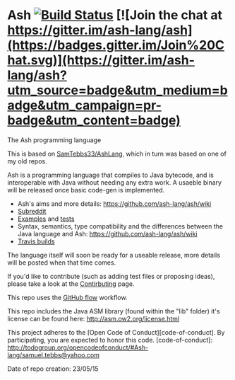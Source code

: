 # Ash [![Build Status](https://travis-ci.org/ash-lang/ash.svg?branch=master)](https://travis-ci.org/ash-lang/ash) [![Join the chat at https://gitter.im/ash-lang/ash](https://badges.gitter.im/Join%20Chat.svg)](https://gitter.im/ash-lang/ash?utm_source=badge&utm_medium=badge&utm_campaign=pr-badge&utm_content=badge)

The Ash programming language

This is based on [SamTebbs33/AshLang](https://github.com/SamTebbs33/AshLang), which in turn was based on one of my old repos.

Ash is a programming language that compiles to Java bytecode, and is interoperable with Java without needing any extra work. A usaeble binary will be released once basic code-gen is implemented.

* Ash's aims and more details: https://github.com/ash-lang/ash/wiki
* [Subreddit](https://www.reddit.com/r/ash_lang/)
* [Examples](https://github.com/ash-lang/ash/tree/master/examples) and [tests](https://github.com/ash-lang/ash/tree/master/tests)
* Syntax, semantics, type compatibility and the differences between the Java language and Ash: https://github.com/ash-lang/ash/wiki
* [Travis builds](https://travis-ci.org/ash-lang/ash)

The language itself will soon be ready for a useable release, more details will be posted when that time comes.

If you'd like to contribute (such as adding test files or proposing ideas), please take a look at the [Contirbuting](CONTRIBUTING.md) page.

This repo uses the [GitHub flow](https://guides.github.com/introduction/flow/) workflow.

This repo includes the Java ASM library (found within the "lib" folder) it's license can be found here: http://asm.ow2.org/license.html

This project adheres to the [Open Code of Conduct][code-of-conduct]. By participating, you are expected to honor this code.
[code-of-conduct]: http://todogroup.org/opencodeofconduct/#Ash-lang/samuel.tebbs@yahoo.com

Date of repo creation: 23/05/15
